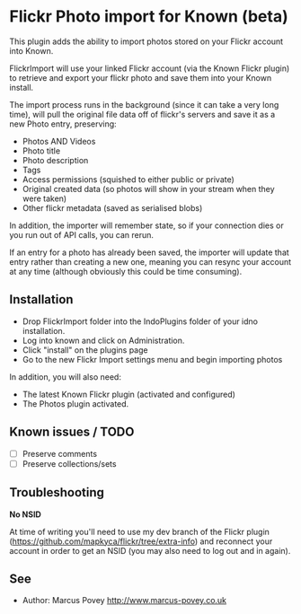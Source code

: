 Flickr Photo import for Known (beta)
====================================

This plugin adds the ability to import photos stored on your Flickr account into Known.

FlickrImport will use your linked Flickr account (via the Known Flickr plugin) to retrieve and export your 
flickr photo and save them into your Known install.

The import process runs in the background (since it can take a very long time), will pull the original file data off of flickr's servers and save it as a new Photo entry, preserving:

* Photos AND Videos
* Photo title
* Photo description
* Tags
* Access permissions (squished to either public or private)
* Original created data (so photos will show in your stream when they were taken)
* Other flickr metadata (saved as serialised blobs)

In addition, the importer will remember state, so if your connection dies or you run out of API calls, you can rerun. 

If an entry for a photo has already been saved, the importer will update that entry rather than creating a new one, meaning you can resync your account at any time (although obviously this could be time consuming).


Installation
------------

* Drop FlickrImport folder into the IndoPlugins folder of your idno installation.
* Log into known and click on Administration.
* Click "install" on the plugins page
* Go to the new Flickr Import settings menu and begin importing photos

In addition, you will also need:

* The latest Known Flickr plugin (activated and configured)
* The Photos plugin activated.

Known issues / TODO
-------------------

* [ ] Preserve comments
* [ ] Preserve collections/sets

Troubleshooting
---------------

**No NSID**

At time of writing you'll need to use my dev branch of the Flickr plugin (https://github.com/mapkyca/flickr/tree/extra-info) and reconnect your 
account in order to get an NSID (you may also need to log out and in again).

See
---
 * Author: Marcus Povey <http://www.marcus-povey.co.uk> 

